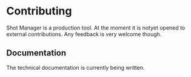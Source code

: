 # Contributing

Shot Manager is a production tool. At the moment it is notyet opened to external contributions. Any feedback is very welcome though.

## Documentation

The technical documentation is currently being written.
